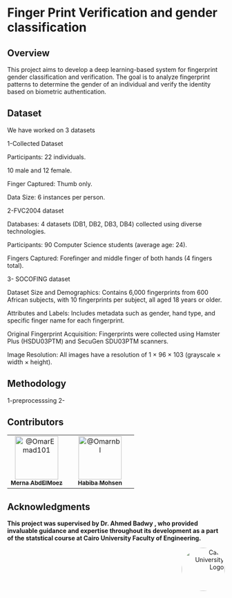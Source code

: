 # Finger Print Verification and gender classification 

## Overview
This project aims to develop a deep learning-based system for fingerprint gender classification and verification. The goal is to analyze fingerprint patterns to determine the gender of an individual and verify the identity based on biometric authentication.


## Dataset
We have worked on 3 datasets 


1-Collected Dataset

Participants: 22 individuals.

10 male and 12 female.

Finger Captured: Thumb only.

Data Size: 6 instances per person.


2-FVC2004 dataset

Databases: 4 datasets (DB1, DB2, DB3, DB4) collected using diverse technologies.

Participants: 90 Computer Science students (average age: 24).

Fingers Captured: Forefinger and middle finger of both hands (4 fingers total).


3- SOCOFING dataset

Dataset Size and Demographics: Contains 6,000 fingerprints from 600 African subjects, with 10 fingerprints per subject, all aged 18 years or older.

Attributes and Labels: Includes metadata such as gender, hand type, and specific finger name for each fingerprint.

Original Fingerprint Acquisition: Fingerprints were collected using Hamster Plus (HSDU03PTM) and SecuGen SDU03PTM scanners.

Image Resolution: All images have a resolution of 1 × 96 × 103 (grayscale × width × height).


## Methodology
1-preprocesssing 
2-
  
## Contributors <a name = "Contributors"></a>
<table>
  <tr>
    <td align="center">
      <div style="text-align:center; margin-right:20px;">
        <a href="https://github.com/merna-abdelmoez">
          <img src="https://github.com/merna-abdelmoez.png" width="100px" alt="@OmarEmad101">
          <br>
          <sub><b>Merna AbdElMoez</b></sub>
        </a>
      </div>
    </td>
    <td align="center">
      <div style="text-align:center; margin-right:20px;">
        <a href="https://github.com/Habiba-Mohsen">
          <img src="https://github.com/Habiba-Mohsen.png" width="100px" alt="@Omarnbl">
          <br>
          <sub><b>Habiba Mohsen</b></sub>
        </a>
      </div>
    </td>
  </tr>
</table>

  
   
## Acknowledgments

**This project was supervised by Dr. Ahmed Badwy , who provided invaluable guidance and expertise throughout its development as a part of the statstical course at Cairo University Faculty of Engineering.**

<div style="text-align: right">
    <img src="https://imgur.com/Wk4nR0m.png" alt="Cairo University Logo" width="100" style="border-radius: 50%;"/>
</div>
